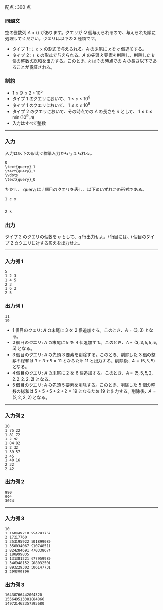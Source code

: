 配点 : $300$ 点

### 問題文

空の整数列 $A=()$ があります。クエリが $Q$ 個与えられるので、与えられた順に処理してください。クエリは以下の $2$ 種類です。

  * タイプ $1$ : `1 c x` の形式で与えられる。$A$ の末尾に $x$ を $c$ 個追加する。
  * タイプ $2$ : `2 k` の形式で与えられる。$A$ の先頭 $k$ 要素を削除し、削除した $k$ 個の整数の総和を出力する。このとき、$k$ はその時点での $A$ の長さ以下であることが保証される。



### 制約

  * $1 \leq Q \leq 2 \times 10^{5}$
  * タイプ $1$ のクエリにおいて、 $1 \leq c \leq 10^{9}$
  * タイプ $1$ のクエリにおいて、 $1 \leq x \leq 10^{9}$
  * タイプ $2$ のクエリにおいて、その時点での $A$ の長さを $n$ として、 $1 \leq k \leq \min(10^{9},n)$
  * 入力はすべて整数



* * *

### 入力

入力は以下の形式で標準入力から与えられる。
    
    
    Q
    \text{query}_1
    \text{query}_2
    \vdots
    \text{query}_Q

ただし、 $\text{query}_i$ は $i$ 個目のクエリを表し、以下のいずれかの形式である。
    
    
    1 c x
    
    
    2 k

### 出力

タイプ $2$ のクエリの個数を $q$ として、$q$ 行出力せよ。$i$ 行目には、$i$ 個目のタイプ $2$ のクエリに対する答えを出力せよ。

* * *

### 入力例 1
    
    
    5
    1 2 3
    1 4 5
    2 3
    1 6 2
    2 5

### 出力例 1
    
    
    11
    19

  * $1$ 個目のクエリ: $A$ の末尾に $3$ を $2$ 個追加する。このとき、$A=(3,3)$ となる。
  * $2$ 個目のクエリ: $A$ の末尾に $5$ を $4$ 個追加する。このとき、$A=(3,3,5,5,5,5)$ となる。
  * $3$ 個目のクエリ: $A$ の先頭 $3$ 要素を削除する。このとき、削除した $3$ 個の整数の総和は $3+3+5=11$ となるため $11$ と出力する。削除後、$A=(5,5,5)$ となる。
  * $4$ 個目のクエリ: $A$ の末尾に $2$ を $6$ 個追加する。このとき、$A=(5,5,5,2,2,2,2,2,2)$ となる。
  * $5$ 個目のクエリ: $A$ の先頭 $5$ 要素を削除する。このとき、削除した $5$ 個の整数の総和は $5+5+5+2+2=19$ となるため $19$ と出力する。削除後、$A=(2,2,2,2)$ となる。



* * *

### 入力例 2
    
    
    10
    1 75 22
    1 81 72
    1 2 97
    1 84 82
    1 2 32
    1 39 57
    2 45
    1 40 16
    2 32
    2 42

### 出力例 2
    
    
    990
    804
    3024

* * *

### 入力例 3
    
    
    10
    1 160449218 954291757
    2 17217760
    1 353195922 501899080
    1 350034067 910748511
    1 824284691 470338674
    2 180999835
    1 131381221 677959980
    1 346948152 208032501
    1 893229302 506147731
    2 298309896

### 出力例 3
    
    
    16430766442004320
    155640513381884866
    149721462357295680